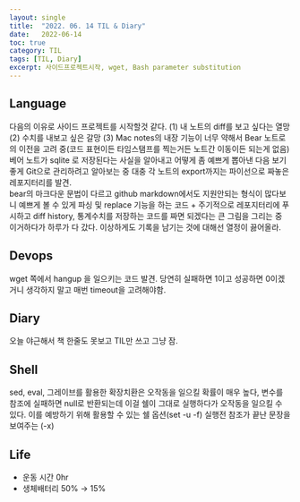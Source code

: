 ```yaml
---
layout:	single
title:	"2022. 06. 14 TIL & Diary"
date:	2022-06-14
toc: true
category: TIL
tags: [TIL, Diary]
excerpt: 사이드프로젝트시작, wget, Bash parameter substitution
---
```

## Language  
다음의 이유로 사이드 프로젝트를 시작할것 같다. (1) 내 노트의 diff를 보고 싶다는 열망 (2) 수치를 내보고 싶은 갈망 (3) Mac notes의 내장 기능이 너무 약해서 Bear 노트로의 이전을 고려 중(코드 표현이든 타임스탬프를 찍는거든 노트간 이동이든 되는게 없음)  베어 노트가 sqlite 로 저장된다는 사실을 알아내고 어떻게 좀 예쁘게 뽑아낸 다음 보기좋게 Git으로 관리하려고 알아보는 중 대충 각 노트의 export까지는 파이선으로 짜놓은 레포지터리를 발견.  
bear의 마크다운 문법이 다르고 github markdown에서도 지원안되는 형식이 많다보니 예쁘게 볼 수 있게 파싱 및 replace 기능을 하는 코드 + 주기적으로 레포지터리에 푸시하고 diff history, 통계수치를 저장하는 코드를 짜면 되겠다는 큰 그림을 그리는 중 이거하다가 하루가 다 갔다. 이상하게도 기록을 남기는 것에 대해선 열정이 끓어올라.

## Devops  
wget 쪽에서 hangup 을 일으키는 코드 발견. 당연히 실패하면 1이고 성공하면 0이겠거니 생각하지 말고 매번 timeout을 고려해야함.

## Diary  
오늘 야근해서 책 한줄도 못보고 TIL만 쓰고 그냥 잠.

## Shell  
sed, eval, 그레이브를 활용한 확장치환은 오작동을 일으킬 확률이 매우 높다, 변수를 참조에 실패하면 null로 반환되는데 이걸 쉘이 그대로 실행하다가 오작동을 일으킬 수 있다. 이를 예방하기 위해 활용할 수 있는 쉘 옵션(set -u -f) 실행전 참조가 끝난 문장을 보여주는 (-x)

## Life  
- 운동 시간 0hr
- 생체배터리 50% → 15%
  